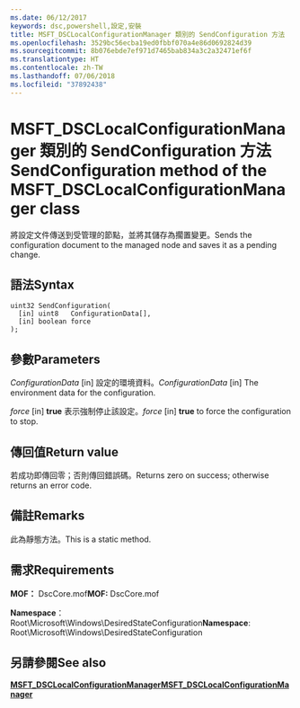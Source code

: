 ```yaml
---
ms.date: 06/12/2017
keywords: dsc,powershell,設定,安裝
title: MSFT_DSCLocalConfigurationManager 類別的 SendConfiguration 方法
ms.openlocfilehash: 3529bc56ecba19ed0fbbf070a4e86d0692824d39
ms.sourcegitcommit: 8b076ebde7ef971d7465bab834a3c2a32471ef6f
ms.translationtype: HT
ms.contentlocale: zh-TW
ms.lasthandoff: 07/06/2018
ms.locfileid: "37892438"
---
```

# <a name="sendconfiguration-method-of-the-msftdsclocalconfigurationmanager-class"></a><span data-ttu-id="99d7f-103">MSFT_DSCLocalConfigurationManager 類別的 SendConfiguration 方法</span><span class="sxs-lookup"><span data-stu-id="99d7f-103">SendConfiguration method of the MSFT_DSCLocalConfigurationManager class</span></span>

<span data-ttu-id="99d7f-104">將設定文件傳送到受管理的節點，並將其儲存為擱置變更。</span><span class="sxs-lookup"><span data-stu-id="99d7f-104">Sends the configuration document to the managed node and saves it as a pending change.</span></span>

## <a name="syntax"></a><span data-ttu-id="99d7f-105">語法</span><span class="sxs-lookup"><span data-stu-id="99d7f-105">Syntax</span></span>

```mof
uint32 SendConfiguration(
  [in] uint8   ConfigurationData[],
  [in] boolean force
);
```

## <a name="parameters"></a><span data-ttu-id="99d7f-106">參數</span><span class="sxs-lookup"><span data-stu-id="99d7f-106">Parameters</span></span>

<span data-ttu-id="99d7f-107">*ConfigurationData* \[in\] 設定的環境資料。</span><span class="sxs-lookup"><span data-stu-id="99d7f-107">*ConfigurationData* \[in\] The environment data for the configuration.</span></span>

<span data-ttu-id="99d7f-108">*force* \[in\] **true** 表示強制停止該設定。</span><span class="sxs-lookup"><span data-stu-id="99d7f-108">*force* \[in\] **true** to force the configuration to stop.</span></span>

## <a name="return-value"></a><span data-ttu-id="99d7f-109">傳回值</span><span class="sxs-lookup"><span data-stu-id="99d7f-109">Return value</span></span>

<span data-ttu-id="99d7f-110">若成功即傳回零；否則傳回錯誤碼。</span><span class="sxs-lookup"><span data-stu-id="99d7f-110">Returns zero on success; otherwise returns an error code.</span></span>

## <a name="remarks"></a><span data-ttu-id="99d7f-111">備註</span><span class="sxs-lookup"><span data-stu-id="99d7f-111">Remarks</span></span>

<span data-ttu-id="99d7f-112">此為靜態方法。</span><span class="sxs-lookup"><span data-stu-id="99d7f-112">This is a static method.</span></span>

## <a name="requirements"></a><span data-ttu-id="99d7f-113">需求</span><span class="sxs-lookup"><span data-stu-id="99d7f-113">Requirements</span></span>

<span data-ttu-id="99d7f-114">**MOF：** DscCore.mof</span><span class="sxs-lookup"><span data-stu-id="99d7f-114">**MOF:** DscCore.mof</span></span>

<span data-ttu-id="99d7f-115">**Namespace**：Root\Microsoft\Windows\DesiredStateConfiguration</span><span class="sxs-lookup"><span data-stu-id="99d7f-115">**Namespace**: Root\Microsoft\Windows\DesiredStateConfiguration</span></span>

## <a name="see-also"></a><span data-ttu-id="99d7f-116">另請參閱</span><span class="sxs-lookup"><span data-stu-id="99d7f-116">See also</span></span>

[<span data-ttu-id="99d7f-117">**MSFT_DSCLocalConfigurationManager**</span><span class="sxs-lookup"><span data-stu-id="99d7f-117">**MSFT_DSCLocalConfigurationManager**</span></span>](msft-dsclocalconfigurationmanager.md)